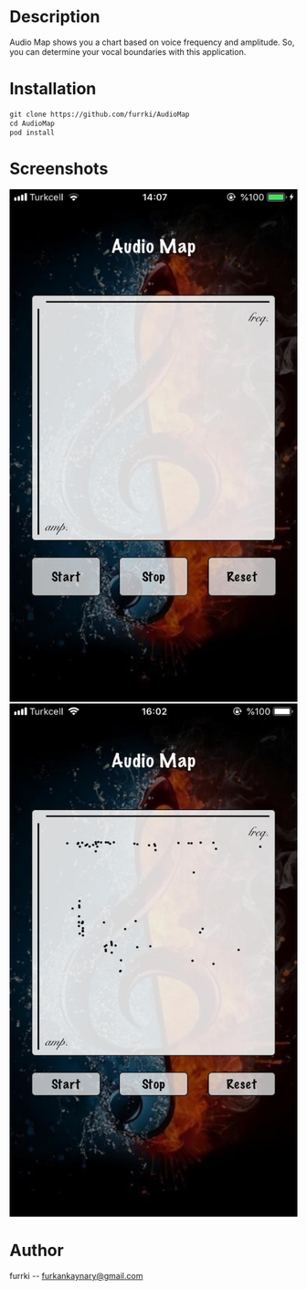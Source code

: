 # Description
Audio Map shows you a chart based on voice frequency and amplitude. So, you can determine your vocal boundaries with this application.

# Installation

```
git clone https://github.com/furrki/AudioMap
cd AudioMap
pod install
```

# Screenshots
![Alt text](Screenshots/ss1.jpeg?raw=true "Main Screen")
![Alt text](Screenshots/ss2.jpeg?raw=true "Main Screen 2")

# Author
furrki -- furkankaynary@gmail.com
